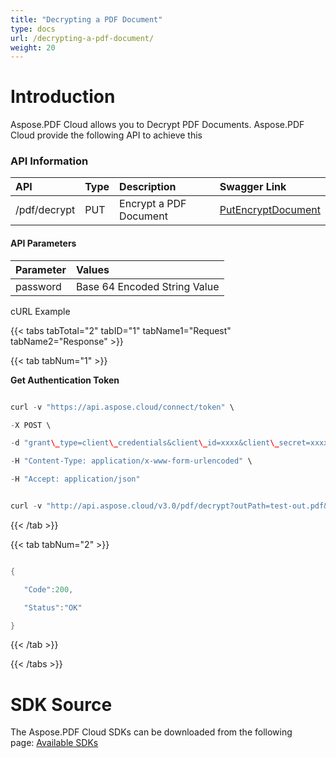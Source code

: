 ```yaml
---
title: "Decrypting a PDF Document"
type: docs
url: /decrypting-a-pdf-document/
weight: 20
---
```


# **Introduction**
Aspose.PDF Cloud allows you to Decrypt PDF Documents. Aspose.PDF Cloud provide the following API to achieve this
### **API Information**

|**API**|**Type**|**Description**|**Swagger Link**|
| :- | :- | :- | :- |
|/pdf/decrypt|PUT|Encrypt a PDF Document|[PutEncryptDocument](https://apireference.aspose.cloud/pdf/#!/Encrypt/PutEncryptDocument)|
#### **API Parameters**

|**Parameter**|**Values**|
| :- | :- |
|password|Base 64 Encoded String Value|
cURL Example

{{< tabs tabTotal="2" tabID="1" tabName1="Request" tabName2="Response" >}}

{{< tab tabNum="1" >}}

**Get Authentication Token**

```java

curl -v "https://api.aspose.cloud/connect/token" \

-X POST \

-d "grant\_type=client\_credentials&client\_id=xxxx&client\_secret=xxxx" \

-H "Content-Type: application/x-www-form-urlencoded" \

-H "Accept: application/json"

```

```java

curl -v "http://api.aspose.cloud/v3.0/pdf/decrypt?outPath=test-out.pdf&password=cGFzc3dvcmQxMg%3D%3D" -X PUT  --data-binary @d:\tester12345.pdf  -H "Content-Type: application/octet-stream" -H "Accept: application/json" -H "Authorization: Bearer <jwt token>" 

```

{{< /tab >}}

{{< tab tabNum="2" >}}

```java

{

   "Code":200,

   "Status":"OK"

}

```

{{< /tab >}}

{{< /tabs >}}
# **SDK Source**
The Aspose.PDF Cloud SDKs can be downloaded from the following page: [Available SDKs](/available-sdks/)
